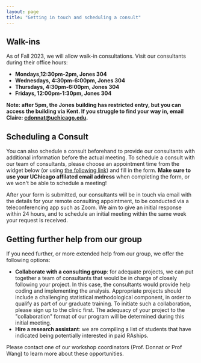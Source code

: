 ```yaml
---
layout: page
title: "Getting in touch and scheduling a consult"
---
```


## Walk-ins

As of Fall 2023, we will allow walk-in consultations. Visit our consultants during their office hours:
+ __Mondays,12:30pm-2pm, Jones 304__ 
+ __Wednesdays, 4:30pm-6:00pm, Jones 304__
+ __Thursdays, 4:30pm-6:00pm, Jones 304__  
+ __Fridays, 12:00pm-1:30pm, Jones 304__ 

__Note: after 5pm, the Jones building has restricted entry, but you can access the building via Kent. If you struggle to find your way in, email Claire: cdonnat@uchicago.edu.__





## Scheduling a Consult 

You can also schedule a consult beforehand to provide our consultants with additional information before the actual meeting. To schedule a consult with our team of consultants, please choose an appointment time from the widget below (or using [the following link](https://appt.link/stats-consultings-meetings-bg7fl48m/60-minute-meeting)) and fill in the form. __Make sure to use your UChicago affilated email address__ when completing the form, or we won't be able to schedule a meeting! 


After your form is submitted, our consultants will be in touch via email with the details for your remote consulting appointment, to be conducted via a teleconferencing app such as Zoom. We aim to give an initial response within 24 hours, and to schedule an initial meeting within the same week your request is received.

<script async defer src="https://js.appointlet.com/"></script>
<link href="https://js.appointlet.com/styles.css" rel="stylesheet">
<div class="appointlet-inline" data-appointlet-inline="https://appt.link/stats-consultings-meetings-bg7fl48m"></div>







## Getting further help from our group

If you need further, or more extended help from our group, we offer the following options:
+ __Collaborate with a consulting group__: for adequate projects, we can put together a team of consultants that would be in charge of closely following your project. In this case, the consultants would provide help coding and implementing the analysis. Appropriate projects should include a challenging statistical methodological component, in order to qualify as part of our graduate training. To initiate such a collaboration, please sign up to the clinic first. The adequacy of your project to the "collaboration" format of our program will be determined during this initial meeting.
+ __Hire a research assistant__: we are compiling a list of students that have indicated being potentially interested in paid RAships. 


Please contact one of our workshop coordinators (Prof. Donnat or Prof Wang) to learn more about these opportunities.






